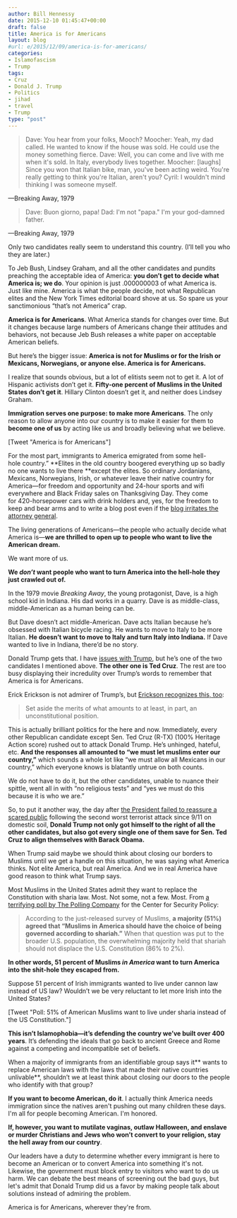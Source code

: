```yaml
---
author: Bill Hennessy
date: 2015-12-10 01:45:47+00:00
draft: false
title: America is for Americans
layout: blog
#url: e/2015/12/09/america-is-for-americans/
categories:
- Islamofascism
- Trump
tags:
- Cruz
- Donald J. Trump
- Politics
- jihad
- travel
- Trump
type: "post"
---
```


> Dave: You hear from your folks, Mooch?
Moocher: Yeah, my dad called. He wanted to know if the house was sold. He could use the money something fierce.
Dave: Well, you can come and live with me when it's sold. In Italy, everybody lives together.
Moocher: [laughs] Since you won that Italian bike, man, you've been acting weird. You're really getting to think you're Italian, aren't you?
Cyril: I wouldn't mind thinking I was someone myself.

—Breaking Away, 1979





> Dave: Buon giorno, papa!
Dad: I'm not "papa." I'm your god-damned father.

—Breaking Away, 1979



Only two candidates really seem to understand this country. (I’ll tell you who they are later.)

To Jeb Bush, Lindsey Graham, and all the other candidates and pundits preaching the acceptable idea of America: **you don’t get to decide what America is; we do**. Your opinion is just .000000003 of what America is. Just like mine. America is what the people decide, not what Republican elites and the New York Times editorial board shove at us. So spare us your sanctimonious “that’s not America” crap.

**America is for Americans**. What America stands for changes over time. But it changes because large numbers of Americans change their attitudes and behaviors, not because Jeb Bush releases a white paper on acceptable American beliefs.

But here’s the bigger issue: **America is not for Muslims or for the Irish or Mexicans, Norwegians, or anyone else. America is for Americans.**

I realize that sounds obvious, but a lot of elitists seem not to get it. A lot of Hispanic activists don’t get it. **Fifty-one percent of Muslims in the United States don’t get it**. Hillary Clinton doesn’t get it, and neither does Lindsey Graham.

**Immigration serves one purpose: to make more Americans**. The only reason to allow anyone into our country is to make it easier for them to **become one of us** by acting like us and broadly believing what we believe.

[Tweet "America is for Americans"]

For the most part, immigrants to America emigrated from some hell-hole country.” **Elites in the old country boogered everything up so badly no one wants to live there **except the elites. So ordinary Jordanians, Mexicans, Norwegians, Irish, or whatever leave their native country for America—for freedom and opportunity and 24-hour sports and wifi everywhere and Black Friday sales on Thanksgiving Day. They come for 420-horsepower cars with drink holders and, yes, for the freedom to keep and bear arms and to write a blog post even if the [blog irritates the attorney general](https://hennessysview.com/2015/12/06/i-could-go-to-jail-for-this-post/).

The living generations of Americans—the people who actually decide what America is—**we are thrilled to open up to people who want to live the American dream.**

We want more of us.

**We _don’t_ want people who want to turn America into the hell-hole they just crawled out of.**

In the 1979 movie _Breaking Away_, the young protagonist, Dave, is a high school kid in Indiana. His dad works in a quarry. Dave is as middle-class, middle-American as a human being can be.

But Dave doesn’t act middle-American. Dave acts Italian because he’s obsessed with Italian bicycle racing. He wants to move to Italy to be more Italian. **He doesn’t want to move to Italy and turn Italy into Indiana.** If Dave wanted to live in Indiana, there’d be no story.

Donald Trump gets that. I have [issues with Trump](https://hennessysview.com/2015/08/24/trump-good-bad-and-ugly/), but he’s one of the two candidates I mentioned above. **The other one is Ted Cruz**. The rest are too busy displaying their incredulity over Trump’s words to remember that America is for Americans.

Erick Erickson is not admirer of Trump’s, but [Erickson recognizes this, too](https://www.redstate.com/2015/12/07/this-is-a-brilliant-move-by-donald-trump/):



> Set aside the merits of what amounts to at least, in part, an unconstitutional position.

This is actually brilliant politics for the here and now. Immediately, every other Republican candidate except Sen. Ted Cruz (R-TX) (100% Heritage Action score) rushed out to attack Donald Trump. He’s unhinged, hateful, etc. **And the responses all amounted to “we must let muslims enter our country,”** which sounds a whole lot like “we must allow all Mexicans in our country,” which everyone knows is blatantly untrue on both counts.

We do not have to do it, but the other candidates, unable to nuance their spittle, went all in with “no religious tests” and “yes we must do this because it is who we are.”

So, to put it another way, the day after [the President failed to reassure a scared public](https://hennessysview.com/2015/12/06/the-unbearable-lightness-of-being-there/) following the second worst terrorist attack since 9/11 on domestic soil, **Donald Trump not only got himself to the right of all the other candidates, but also got every single one of them save for Sen. Ted Cruz to align themselves with Barack Obama.**



When Trump said maybe we should think about closing our borders to Muslims until we get a handle on this situation, he was saying what America thinks. Not elite America, but real America. And we in real America have good reason to think what Trump says.

Most Muslims in the United States admit they want to replace the Constitution with sharia law. Most. Not some, not a few. Most. From [a terrifying poll by The Polling Company](https://www.centerforsecuritypolicy.org/2015/06/23/nationwide-poll-of-us-muslims-shows-thousands-support-shariah-jihad/) for the Center for Security Policy:



> According to the just-released survey of Muslims, **a majority (51%) agreed that “Muslims in America should have the choice of being governed according to shariah.”** When that question was put to the broader U.S. population, the overwhelming majority held that shariah should not displace the U.S. Constitution (86% to 2%).



**In other words, 51 percent of Muslims _in America_ want to turn America into the shit-hole they escaped from.**

Suppose 51 percent of Irish immigrants wanted to live under cannon law instead of US law? Wouldn’t we be very reluctant to let more Irish into the United States?

[Tweet "Poll: 51% of American Muslims want to live under sharia instead of the US Constitution."]

**This isn’t Islamophobia—it’s defending the country we’ve built over 400 years**. It’s defending the ideals that go back to ancient Greece and Rome against a competing and incompatible set of beliefs.

When a majority of immigrants from an identifiable group says it** wants to replace American laws with the laws that made their native countries unlivable**, shouldn’t we at least think about closing our doors to the people who identify with that group?

**If you want to become American, do it**. I actually think America needs immigration since the natives aren't pushing out many children these days. I'm all for people becoming American. I'm honored.

**If, however, you want to mutilate vaginas, outlaw Halloween, and enslave or murder Christians and Jews who won’t convert to your religion, stay the hell away from our country**.

Our leaders have a duty to determine whether every immigrant is here to become an American or to convert America into something it's not. Likewise, the government must block entry to visitors who want to do us harm. We can debate the best means of screening out the bad guys, but let's admit that Donald Trump did us a favor by making people talk about solutions instead of admiring the problem.

America is for Americans, wherever they're from.
